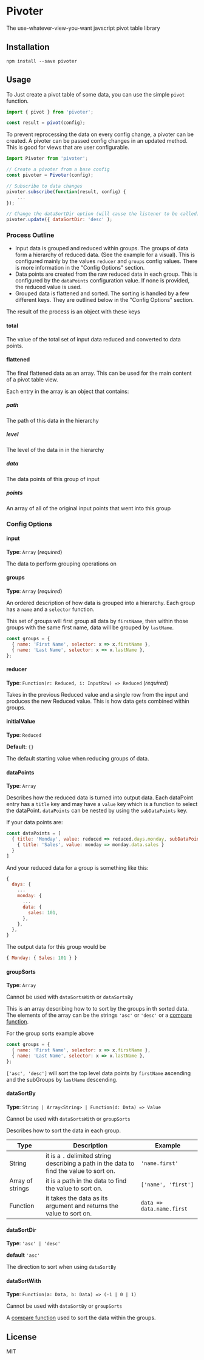 # Pivoter

The use-whatever-view-you-want javscript pivot table library

## Installation

```
npm install --save pivoter
```

## Usage

To Just create a pivot table of some data, you can use the simple `pivot` function.

```js
import { pivot } from 'pivoter';

const result = pivot(config);
```

To prevent reprocessing the data on every config change, a pivoter can be created.  A pivoter can be passed config changes in an updated method.  This is good for views that are user configurable.

```js
import Pivoter from 'pivoter';

// Create a pivoter from a base config
const pivoter = Pivoter(config);

// Subscribe to data changes
pivoter.subscribe(function(result, config) {
    ...
});

// Change the dataSortDir option (will cause the listener to be called)
pivoter.update({ dataSortDir: 'desc' );
```

### Process Outline

- Input data is grouped and reduced within groups.  The groups of data form a hierarchy of reduced data.  (See the example for a visual).  This is configured mainly by the values `reducer` and `groups` config values.  There is more information in the "Config Options" section.
- Data points are created from the raw reduced data in each group. This is configured by the `dataPoints` configuration value.  If none is provided, the reduced value is used.
- Grouped data is flattened and sorted.  The sorting is handled by a few different keys.  They are outlined below in the "Config Options" section.

The result of the process is an object with these keys

#### total

The value of the total set of input data reduced and converted to data points.

#### flattened

The final flattened data as an array.  This can be used for the main content of a pivot table view.

Each entry in the array is an object that contains:

##### path

The path of this data in the hierarchy

##### level

The level of the data in in the hierarchy

##### data

The data points of this group of input

##### points

An array of all of the original input points that went into this group

### Config Options

#### input

**Type**: `Array` (*required*)

The data to perform grouping operations on

#### groups

**Type**: `Array` (*required*)

An ordered description of how data is grouped into a hierarchy.  Each group has a `name` and a `selector` function.

This set of groups will first group all data by `firstName`, then within those groups with the same first name, data will be grouped by `lastName`.

```js
const groups = {
  { name: 'First Name', selector: x => x.firstName },
  { name: 'Last Name', selector: x => x.lastName },
};
```

#### reducer

**Type**: `Function(r: Reduced, i: InputRow) => Reduced` (*required*)

Takes in the previous Reduced value and a single row from the input and produces the new Reduced value.  This is how data gets combined within groups.

#### initialValue

**Type**: `Reduced`

**Default**: `{}`

The default starting value when reducing groups of data.

#### dataPoints

**Type**: `Array`

Describes how the reduced data is turned into output data.  Each dataPoint entry has a `title` key and may have a `value` key which is a function to select the dataPoint.  `dataPoints` can be nested by using the `subDataPoints` key.

If your data points are:

```js
const dataPoints = [
  { title: 'Monday', value: reduced => reduced.days.monday, subDataPoints: [
    { title: 'Sales', value: monday => monday.data.sales }
  }
]
```

And your reduced data for a group is something like this:

```js
{
  days: {
    ...
    monday: {
      ...
      data: {
        sales: 101,
      },
    },
  },
}
```

The output data for this group would be

```js
{ Monday: { Sales: 101 } }
```

#### groupSorts

**Type**: `Array`

Cannot be used with `dataSortsWith` or `dataSortsBy`

This is an array describing how to to sort by the groups in th sorted data.  The elements of the array can be the strings `'asc'` or `'desc'` or a [compare function](https://developer.mozilla.org/en-US/docs/Web/JavaScript/Reference/Global_Objects/Array/sort#Parameters).

For the group sorts example above

```js
const groups = {
  { name: 'First Name', selector: x => x.firstName },
  { name: 'Last Name', selector: x => x.lastName },
};
```

`['asc', 'desc']` will sort the top level data points by `firstName` ascending and the subGroups by `lastName` descending.

#### dataSortBy

**Type**: `String | Array<String> | Function(d: Data) => Value`

Cannot be used with `dataSortsWith` or `groupSorts`

Describes how to sort the data in each group.


| Type | Description | Example |
|------|-------------|---------|
| String  | it is a `.` delimited string describing a path in the data to find the value to sort on. | `'name.first'` |
| Array of strings | it is a path in the data to find the value to sort on. | `['name', 'first']`
| Function | it takes the data as its argument and returns the value to sort on. | `data => data.name.first` |


#### dataSortDir

**Type**: `'asc' | 'desc'`

**default** `'asc'`

The direction to sort when using `dataSortBy`

#### dataSortWith

**Type**: `Function(a: Data, b: Data) => (-1 | 0 | 1)`

Cannot be used with `dataSortBy` or `groupSorts`

A [compare function](https://developer.mozilla.org/en-US/docs/Web/JavaScript/Reference/Global_Objects/Array/sort#Parameters) used to sort the data within the groups.

## License

MIT

